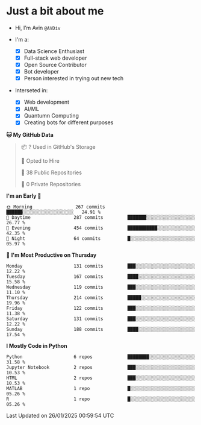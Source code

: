 # Just a bit about me

- Hi, I’m Avin `@AVDiv`

- I'm a:
  - [x] Data Science Enthusiast
  - [x] Full-stack web developer
  - [x] Open Source Contributor
  - [x] Bot developer
  - [x] Person interested in trying out new tech
- Interseted in:
  - [x] Web development
  - [x] AI/ML
  - [x] Quantumn Computing
  - [x] Creating bots for different purposes 

<!--START_SECTION:waka-->
**🐱 My GitHub Data** 

> 📦 ? Used in GitHub's Storage 
 > 
> 💼 Opted to Hire
 > 
> 📜 38 Public Repositories 
 > 
> 🔑 0 Private Repositories 
 > 
**I'm an Early 🐤** 

```text
🌞 Morning                267 commits         ██████░░░░░░░░░░░░░░░░░░░   24.91 % 
🌆 Daytime                287 commits         ███████░░░░░░░░░░░░░░░░░░   26.77 % 
🌃 Evening                454 commits         ███████████░░░░░░░░░░░░░░   42.35 % 
🌙 Night                  64 commits          █░░░░░░░░░░░░░░░░░░░░░░░░   05.97 % 
```
📅 **I'm Most Productive on Thursday** 

```text
Monday                   131 commits         ███░░░░░░░░░░░░░░░░░░░░░░   12.22 % 
Tuesday                  167 commits         ████░░░░░░░░░░░░░░░░░░░░░   15.58 % 
Wednesday                119 commits         ███░░░░░░░░░░░░░░░░░░░░░░   11.10 % 
Thursday                 214 commits         █████░░░░░░░░░░░░░░░░░░░░   19.96 % 
Friday                   122 commits         ███░░░░░░░░░░░░░░░░░░░░░░   11.38 % 
Saturday                 131 commits         ███░░░░░░░░░░░░░░░░░░░░░░   12.22 % 
Sunday                   188 commits         ████░░░░░░░░░░░░░░░░░░░░░   17.54 % 
```


**I Mostly Code in Python** 

```text
Python                   6 repos             ████████░░░░░░░░░░░░░░░░░   31.58 % 
Jupyter Notebook         2 repos             ███░░░░░░░░░░░░░░░░░░░░░░   10.53 % 
HTML                     2 repos             ███░░░░░░░░░░░░░░░░░░░░░░   10.53 % 
MATLAB                   1 repo              █░░░░░░░░░░░░░░░░░░░░░░░░   05.26 % 
R                        1 repo              █░░░░░░░░░░░░░░░░░░░░░░░░   05.26 % 
```




 Last Updated on 26/01/2025 00:59:54 UTC
<!--END_SECTION:waka-->

